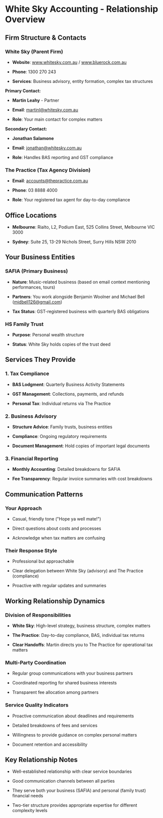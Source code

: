 # White Sky Accounting - Relationship Overview

## **Firm Structure & Contacts**

### **White Sky (Parent Firm)**

- **Website**: www.whitesky.com.au / www.bluerock.com.au

- **Phone**: 1300 270 243

- **Services**: Business advisory, entity formation, complex tax structures

**Primary Contact:**

- **Martin Leahy** - Partner

- **Email**: martinl@whitesky.com.au

- **Role**: Your main contact for complex matters

**Secondary Contact:**

- **Jonathan Salamone** 

- **Email**: jonathan@whitesky.com.au

- **Role**: Handles BAS reporting and GST compliance

### **The Practice (Tax Agency Division)**

- **Email**: accounts@thepractice.com.au

- **Phone**: 03 8888 4000

- **Role**: Your registered tax agent for day-to-day compliance

## **Office Locations**

- **Melbourne**: Rialto, L2, Podium East, 525 Collins Street, Melbourne VIC 3000

- **Sydney**: Suite 25, 13-29 Nichols Street, Surry Hills NSW 2010

## **Your Business Entities**

### **SAFIA** (Primary Business)

- **Nature**: Music-related business (based on email context mentioning performances, tours)

- **Partners**: You work alongside Benjamin Woolner and Michael Bell (mjdbell126@gmail.com)

- **Tax Status**: GST-registered business with quarterly BAS obligations

### **HS Family Trust**

- **Purpose**: Personal wealth structure

- **Status**: White Sky holds copies of the trust deed

## **Services They Provide**

### **1. Tax Compliance**

- **BAS Lodgment**: Quarterly Business Activity Statements

- **GST Management**: Collections, payments, and refunds

- **Personal Tax**: Individual returns via The Practice

### **2. Business Advisory**

- **Structure Advice**: Family trusts, business entities

- **Compliance**: Ongoing regulatory requirements

- **Document Management**: Hold copies of important legal documents

### **3. Financial Reporting**

- **Monthly Accounting**: Detailed breakdowns for SAFIA

- **Fee Transparency**: Regular invoice summaries with cost breakdowns

## **Communication Patterns**

### **Your Approach**

- Casual, friendly tone ("Hope ya well mate!")

- Direct questions about costs and processes

- Acknowledge when tax matters are confusing

### **Their Response Style**

- Professional but approachable

- Clear delegation between White Sky (advisory) and The Practice (compliance)

- Proactive with regular updates and summaries

## **Working Relationship Dynamics**

### **Division of Responsibilities**

- **White Sky**: High-level strategy, business structure, complex matters

- **The Practice**: Day-to-day compliance, BAS, individual tax returns

- **Clear Handoffs**: Martin directs you to The Practice for operational tax matters

### **Multi-Party Coordination**

- Regular group communications with your business partners

- Coordinated reporting for shared business interests

- Transparent fee allocation among partners

### **Service Quality Indicators**

- Proactive communication about deadlines and requirements

- Detailed breakdowns of fees and services

- Willingness to provide guidance on complex personal matters

- Document retention and accessibility

## **Key Relationship Notes**

- Well-established relationship with clear service boundaries

- Good communication channels between all parties

- They serve both your business (SAFIA) and personal (family trust) financial needs

- Two-tier structure provides appropriate expertise for different complexity levels

